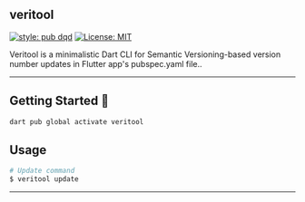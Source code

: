## veritool

[![style: pub dqd][veritool_badge]][veritool_link]
[![License: MIT][license_badge]][license_link]

Veritool is a minimalistic Dart CLI for Semantic Versioning-based version number updates in Flutter app&#x27;s pubspec.yaml file..

---

## Getting Started 🚀

```sh
dart pub global activate veritool
```

## Usage

```sh
# Update command
$ veritool update

```
---

[license_badge]: https://img.shields.io/badge/license-MIT-blue.svg
[license_link]: https://github.com/sheeroo/veritool/blob/main/LICENSE
[veritool_badge]: https://img.shields.io/pub/v/veritool
[veritool_link]: https://pub.dev/packages/veritool